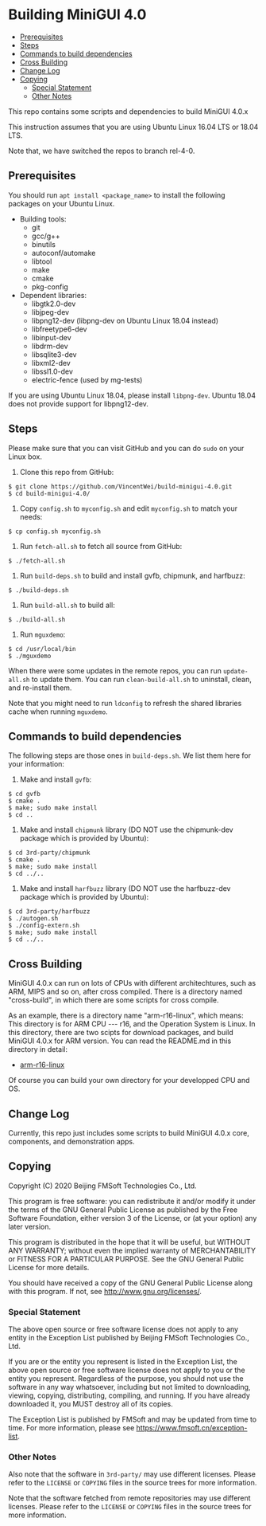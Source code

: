 # Building MiniGUI 4.0

- [Prerequisites](#prerequisites)
- [Steps](#steps)
- [Commands to build dependencies](#commands-to-build-dependencies)
- [Cross Building](#cross-building)
- [Change Log](#change-log)
- [Copying](#copying)
   + [Special Statement](#special-statement)
   + [Other Notes](#other-notes)

This repo contains some scripts and dependencies to build MiniGUI 4.0.x

This instruction assumes that you are using Ubuntu Linux 16.04 LTS or 18.04 LTS.

Note that, we have switched the repos to branch rel-4-0.

## Prerequisites

You should run `apt install <package_name>` to install the following packages
on your Ubuntu Linux.

  * Building tools:
    * git
    * gcc/g++
    * binutils
    * autoconf/automake
    * libtool
    * make
    * cmake
    * pkg-config
 * Dependent libraries:
    * libgtk2.0-dev
    * libjpeg-dev
    * libpng12-dev (libpng-dev on Ubuntu Linux 18.04 instead)
    * libfreetype6-dev
    * libinput-dev
    * libdrm-dev
    * libsqlite3-dev
    * libxml2-dev
    * libssl1.0-dev
    * electric-fence (used by mg-tests)

If you are using Ubuntu Linux 18.04, please install `libpng-dev`. Ubuntu 18.04
does not provide support for libpng12-dev.

## Steps

Please make sure that you can visit GitHub and you can do `sudo` on your Linux box.

1. Clone this repo from GitHub:

```
$ git clone https://github.com/VincentWei/build-minigui-4.0.git
$ cd build-minigui-4.0/
```

1. Copy `config.sh` to `myconfig.sh` and edit `myconfig.sh` to match your needs:

```
$ cp config.sh myconfig.sh
```

1. Run `fetch-all.sh` to fetch all source from GitHub:

```
$ ./fetch-all.sh
```

1. Run `build-deps.sh` to build and install gvfb, chipmunk, and harfbuzz:

```
$ ./build-deps.sh
```

1. Run `build-all.sh` to build all:

```
$ ./build-all.sh
```

1. Run `mguxdemo`:

```
$ cd /usr/local/bin
$ ./mguxdemo
```

When there were some updates in the remote repos, you can run `update-all.sh` to
update them. You can run `clean-build-all.sh` to uninstall, clean,
and re-install them.

Note that you might need to run `ldconfig` to refresh the shared libraries cache
when running `mguxdemo`.

## Commands to build dependencies

The following steps are those ones in `build-deps.sh`. We list them here for
your information:

1. Make and install `gvfb`:

```
$ cd gvfb
$ cmake .
$ make; sudo make install
$ cd ..
```

1. Make and install `chipmunk` library (DO NOT use the chipmunk-dev package
   which is provided by Ubuntu):

```
$ cd 3rd-party/chipmunk
$ cmake .
$ make; sudo make install
$ cd ../..
```

1. Make and install `harfbuzz` library (DO NOT use the harfbuzz-dev package
   which is provided by Ubuntu):

```
$ cd 3rd-party/harfbuzz
$ ./autogen.sh
$ ./config-extern.sh
$ make; sudo make install
$ cd ../..
```

## Cross Building

MiniGUI 4.0.x can run on lots of CPUs with different architechtures, such as
ARM, MIPS and so on, after cross compiled. There is a directory named
"cross-build", in which there are some scripts for cross compile.

As an example, there is a directory name "arm-r16-linux", which means: This
directory is for ARM CPU --- r16, and the Operation System is Linux. In this
directory, there are two scipts for download packages, and build MiniGUI 4.0.x
for ARM version. You can read the README.md in this directory in detail:

  - [arm-r16-linux](cross-build/arm-r16-linux/README.md)

Of course you can build your own directory for your developped CPU and OS.

## Change Log

Currently, this repo just includes some scripts to build MiniGUI 4.0.x
core, components, and demonstration apps.

## Copying

Copyright (C) 2020 Beijing FMSoft Technologies Co., Ltd.

This program is free software: you can redistribute it and/or modify
it under the terms of the GNU General Public License as published by
the Free Software Foundation, either version 3 of the License, or
(at your option) any later version.

This program is distributed in the hope that it will be useful,
but WITHOUT ANY WARRANTY; without even the implied warranty of
MERCHANTABILITY or FITNESS FOR A PARTICULAR PURPOSE.  See the
GNU General Public License for more details.

You should have received a copy of the GNU General Public License
along with this program.  If not, see <http://www.gnu.org/licenses/>.

### Special Statement

The above open source or free software license does
not apply to any entity in the Exception List published by
Beijing FMSoft Technologies Co., Ltd.

If you are or the entity you represent is listed in the Exception List,
the above open source or free software license does not apply to you
or the entity you represent. Regardless of the purpose, you should not
use the software in any way whatsoever, including but not limited to
downloading, viewing, copying, distributing, compiling, and running.
If you have already downloaded it, you MUST destroy all of its copies.

The Exception List is published by FMSoft and may be updated
from time to time. For more information, please see
<https://www.fmsoft.cn/exception-list>.

### Other Notes

Also note that the software in `3rd-party/` may use different licenses.
Please refer to the `LICENSE` or `COPYING` files in the source trees for more
information.

Note that the software fetched from remote repositories may use different
licenses.  Please refer to the `LICENSE` or `COPYING` files in the source trees
for more information.

